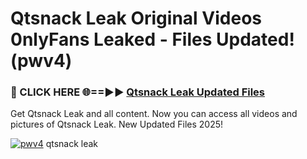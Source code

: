 # Qtsnack Leak Original Videos 0nlyFans Leaked - Files Updated! (pwv4)

<h3>🔴 CLICK HERE 🌐==►► <a href="https://tinyurl.com/2wckxsce" rel="nofollow">Qtsnack Leak Updated Files</a></h3>

Get Qtsnack Leak and all content. Now you can access all videos and pictures of Qtsnack Leak. New Updated Files 2025!

[![pwv4](https://i.imgur.com/AFduVYN.gif)](https://tinyurl.com/2wckxsce)
qtsnack leak
